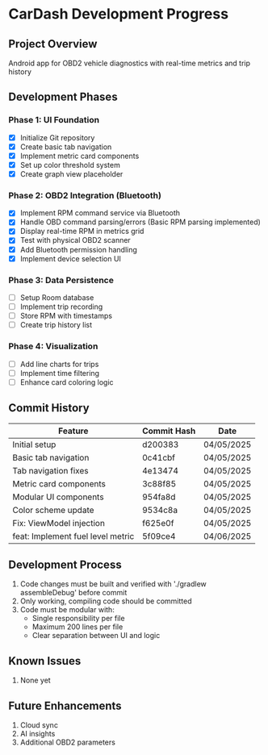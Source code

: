 # CarDash Development Progress

## Project Overview
Android app for OBD2 vehicle diagnostics with real-time metrics and trip history

## Development Phases

### Phase 1: UI Foundation
- [x] Initialize Git repository
- [x] Create basic tab navigation
- [x] Implement metric card components
- [x] Set up color threshold system
- [x] Create graph view placeholder

### Phase 2: OBD2 Integration (Bluetooth)
- [x] Implement RPM command service via Bluetooth  
- [x] Handle OBD command parsing/errors (Basic RPM parsing implemented)
- [x] Display real-time RPM in metrics grid
- [x] Test with physical OBD2 scanner
- [x] Add Bluetooth permission handling
- [x] Implement device selection UI

### Phase 3: Data Persistence
- [ ] Setup Room database
- [ ] Implement trip recording
- [ ] Store RPM with timestamps
- [ ] Create trip history list

### Phase 4: Visualization
- [ ] Add line charts for trips
- [ ] Implement time filtering
- [ ] Enhance card coloring logic

## Commit History
| Feature | Commit Hash | Date |
|---------|-------------|------|
| Initial setup | d200383 | 04/05/2025 |
| Basic tab navigation | 0c41cbf | 04/05/2025 |
| Tab navigation fixes | 4e13474 | 04/05/2025 |
| Metric card components | 3c88f85 | 04/05/2025 |
| Modular UI components | 954fa8d | 04/05/2025 |
| Color scheme update | 9534c8a | 04/05/2025 |
| Fix: ViewModel injection | f625e0f | 04/05/2025 |
| feat: Implement fuel level metric | 5f09ce4 | 04/06/2025 |

## Development Process
1. Code changes must be built and verified with './gradlew assembleDebug' before commit
2. Only working, compiling code should be committed
3. Code must be modular with:
   - Single responsibility per file
   - Maximum 200 lines per file
   - Clear separation between UI and logic

## Known Issues
1. None yet

## Future Enhancements
1. Cloud sync
2. AI insights
3. Additional OBD2 parameters
